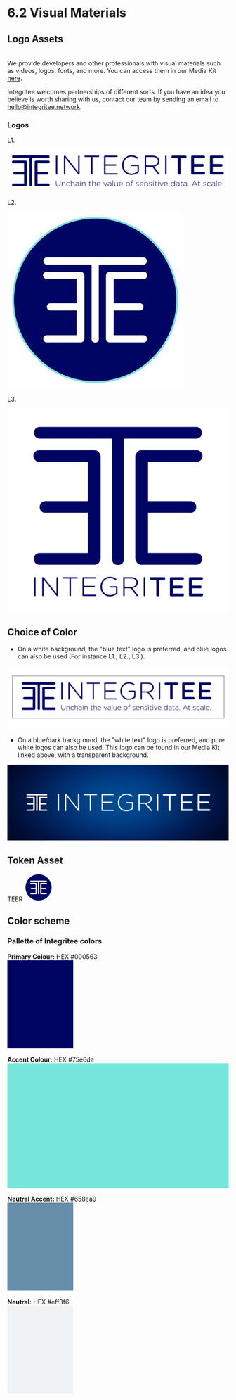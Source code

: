 # 6.2 Visual Materials

## **Logo Assets**&#x20;

\
We provide developers and other professionals with visual materials such as videos, logos, fonts, and more. You can access them in our Media Kit [here](https://drive.google.com/drive/u/2/folders/1--3HV8NkIOQqS70r7fhLHU8yl4CcRLI6).

Integritee welcomes partnerships of different sorts. If you have an idea you believe is worth sharing with us, contact our team by sending an email to hello@integritee.network.



### Logos

L1.

![](<../.gitbook/assets/image (4).png>)

L2.&#x20;

![](<../.gitbook/assets/image (2).png>)

L3.&#x20;

![](../.gitbook/assets/image.png)



## Choice of Color

* On a white background, the "blue text" logo is preferred, and blue logos can also be used (For instance L1., L2., L3.).&#x20;

![](<../.gitbook/assets/image (8).png>)



* On a blue/dark background, the "white text" logo is preferred, and pure white logos can also be used. This logo can be found in our Media Kit linked above, with a transparent background.&#x20;

![](<../.gitbook/assets/image (7).png>)

## Token Asset

TEER ![](<../.gitbook/assets/image (1).png>)

## Color scheme

### Pallette of Integritee colors&#x20;

**Primary Colour:** HEX #000563 \
&#x20;![](<../.gitbook/assets/image (3).png>)

**Accent Colour:** HEX #75e6da\
&#x20;![](<../.gitbook/assets/image (5).png>)&#x20;



**Neutral Accent:**  HEX #658ea9\
&#x20;![](<../.gitbook/assets/image (9).png>)

**Neutral:** HEX #eff3f6\
&#x20;![](<../.gitbook/assets/image (6).png>)
